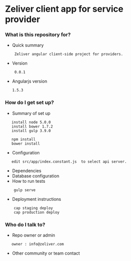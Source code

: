 # Zeliver client app for service provider #



### What is this repository for? ###

* Quick summary

       Zeliver angular client-side project for providers.

* Version

       0.0.1

* Angularjs version

      1.5.3

### How do I get set up? ###

* Summary of set up
```
   install node 5.0.0
   install bower 1.7.2
   install gulp 3.9.0

   npm install
   bower install
```
* Configuration
```
   edit src/app/index.constant.js  to select api server.
```
* Dependencies
* Database configuration
* How to run tests
```
    gulp serve
```
* Deployment instructions
```
    cap staging deploy
    cap production deploy
```

### Who do I talk to? ###

* Repo owner or admin
```
   owner : info@zeliver.com
```
* Other community or team contact